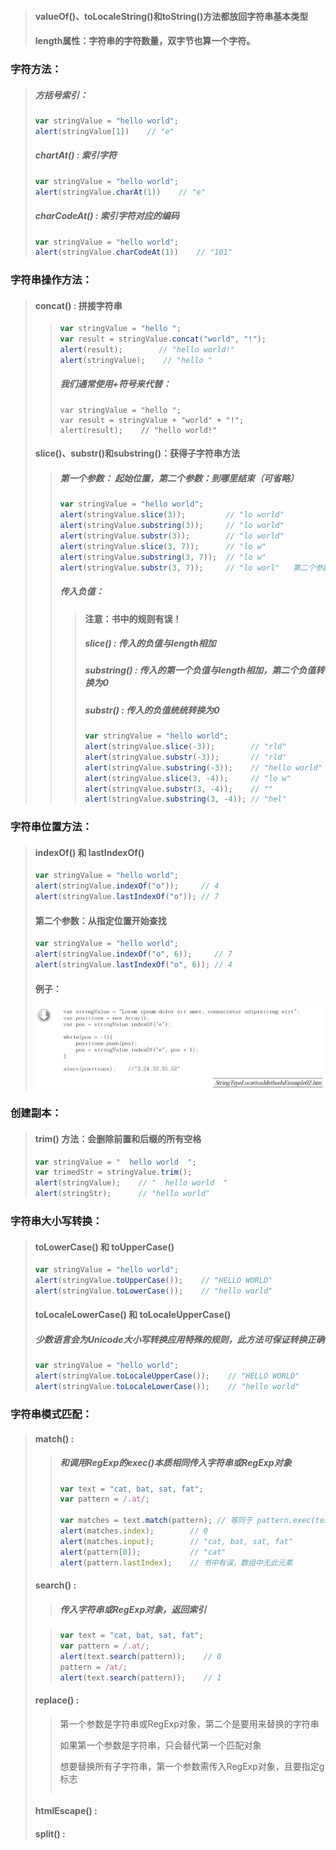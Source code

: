 > #### valueOf\(\)、toLocaleString\(\)和toString\(\)方法都放回字符串基本类型
>
> #### length属性：字符串的字符数量，双字节也算一个字符。

### 字符方法：

> ##### 方括号索引：
>
> ```js
> var stringValue = "hello world";
> alert(stringValue[1])    // "e"
> ```
>
> ##### chartAt\(\) : 索引字符
>
> ```js
> var stringValue = "hello world";
> alert(stringValue.charAt(1))    // "e"
> ```
>
> ##### charCodeAt\(\) : 索引字符对应的编码
>
> ```js
> var stringValue = "hello world";
> alert(stringValue.charCodeAt(1))    // "101"
> ```

### 字符串操作方法：

> #### concat\(\) : 拼接字符串
>
> > ```js
> > var stringValue = "hello ";
> > var result = stringValue.concat("world", "!");
> > alert(result);        // "hello world!"
> > alert(stringValue);    // "hello "
> > ```
> >
> > ##### 我们通常使用+符号来代替：
> >
> > ```
> > var stringValue = "hello ";
> > var result = stringValue + "world" + "!";
> > alert(result);    // "hello world!"
> > ```
>
> #### slice\(\)、substr\(\)和substring\(\)：获得子字符串方法
>
> > ##### 第一个参数： 起始位置，第二个参数：到哪里结束（可省略）
> >
> > ```js
> > var stringValue = "hello world";
> > alert(stringValue.slice(3));         // "lo world"
> > alert(stringValue.substring(3));     // "lo world"
> > alert(stringValue.substr(3));        // "lo world"
> > alert(stringValue.slice(3, 7));      // "lo w"
> > alert(stringValue.substring(3, 7));  // "lo w"
> > alert(stringValue.substr(3, 7));     // "lo worl"   第二个参数传递的是长度
> > ```
> >
> > ##### 传入负值：
> >
> > > #### 注意：书中的规则有误！
> > >
> > > ##### slice\(\) : 传入的负值与length相加
> > >
> > > ##### substring\(\) : 传入的第一个负值与length相加，第二个负值转换为0
> > >
> > > ##### substr\(\) : 传入的负值统统转换为0
> > >
> > > ```js
> > > var stringValue = "hello world";
> > > alert(stringValue.slice(-3));        // "rld"
> > > alert(stringValue.substr(-3));       // "rld"
> > > alert(stringValue.substring(-3));    // "hello world"
> > > alert(stringValue.slice(3, -4));     // "lo w"
> > > alert(stringValue.substr(3, -4));    // ""
> > > alert(stringValue.substring(3, -4)); // "hel"
> > > ```

### 字符串位置方法：

> #### indexOf\(\) 和 lastIndexOf\(\)
>
> ```js
> var stringValue = "hello world";
> alert(stringValue.indexOf("o"));     // 4
> alert(stringValue.lastIndexOf("o")); // 7
> ```
>
> #### 第二个参数：从指定位置开始查找
>
> ```js
> var stringValue = "hello world";
> alert(stringValue.indexOf("o", 6));     // 7
> alert(stringValue.lastIndexOf("o", 6)); // 4
> ```
>
> #### 例子：
>
> ![](/assets/00405.jpg)

### 创建副本：

> #### trim\(\) 方法：会删除前置和后缀的所有空格
>
> ```js
> var stringValue = "  hello world  ";
> var trimedStr = stringValue.trim();
> alert(stringValue);    // "  hello world  "
> alert(stringStr);      // "hello world"
> ```

### 字符串大小写转换：

> #### toLowerCase\(\) 和 toUpperCase\(\)
>
> ```js
> var stringValue = "hello world";
> alert(stringValue.toUpperCase());    // "HELLO WORLD"
> alert(stringValue.toLowerCase());    // "hello world"
> ```
>
> #### toLocaleLowerCase\(\) 和 toLocaleUpperCase\(\)
>
> ##### 少数语言会为Unicode大小写转换应用特殊的规则，此方法可保证转换正确
>
> ```js
> var stringValue = "hello world";
> alert(stringValue.toLocaleUpperCase());    // "HELLO WORLD"
> alert(stringValue.toLocaleLowerCase());    // "hello world"
> ```

### 字符串模式匹配：

> #### match\(\) : 
>
> > ##### 和调用RegExp的exec\(\)本质相同传入字符串或RegExp对象
> >
> > ```js
> > var text = "cat, bat, sat, fat";
> > var pattern = /.at/;
> >
> > var matches = text.match(pattern); // 等同于 pattern.exec(text)
> > alert(matches.index);        // 0
> > alert(matches.input);        // "cat, bat, sat, fat"
> > alert(pattern[0]);           // "cat"
> > alert(pattern.lastIndex);    // 书中有误，数组中无此元素
> > ```
>
> #### search\(\) : 
>
> > ##### 传入字符串或RegExp对象，返回索引
>
> > ```js
> > var text = "cat, bat, sat, fat";
> > var pattern = /.at/;
> > alert(text.search(pattern));    // 0
> > pattern = /at/;
> > alert(text.search(pattern));    // 1
> > ```
>
> #### replace\(\) : 
>
> > 第一个参数是字符串或RegExp对象，第二个是要用来替换的字符串
> >
> > 如果第一个参数是字符串，只会替代第一个匹配对象
> >
> > 想要替换所有子字符串，第一个参数需传入RegExp对象，且要指定g标志
> >
> > ```
> >
> > ```
>
> #### htmlEscape\(\) : 
>
> #### split\(\) :

















